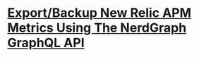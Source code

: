 # [Export/Backup New Relic APM Metrics Using The NerdGraph GraphQL API](https://www.qloudx.com/export-backup-new-relic-apm-metrics-using-the-nerdgraph-graphql-api/)
